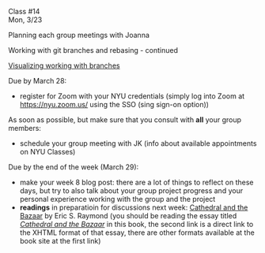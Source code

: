 <div class="lecture1">

<div class="column_date">
<p markdown="block">

Class #14 <br>
Mon, 3/23

</p>
</div>
<div class="column_materials">
<p markdown="block">

Planning each group meetings with Joanna

Working with git branches and rebasing - continued

[Visualizing working with branches](https://git-school.github.io/visualizing-git/#free)



</p>
</div>

<div class="column_assign">
<p markdown="block">

Due by March 28:
- register for Zoom with your NYU credentials (simply log into Zoom at  https://nyu.zoom.us/   using the SSO (sing sign-on option))

As soon as possible, but make sure that you consult with __all__ your group members:
- schedule your group meeting with JK (info about available appointments on NYU Classes)

Due by the end of the week (March 29):
- make your week 8 blog post: there are a lot of things to reflect on these days, but try to also
talk about your group project progress and your personal experience working with the group and the project
- __readings__ in preparatioin for discussions next week: [Cathedral and the Bazaar](http://www.catb.org/~esr/writings/cathedral-bazaar/) by Eric S. Raymond (you should be reading the essay titled [_Cathedral and the Bazaar_](http://www.catb.org/~esr/writings/cathedral-bazaar/cathedral-bazaar/) in this book, the second link is a direct link to the XHTML format of that essay, there are other formats available at the book site at the first link)





</p>
</div>

</div>
